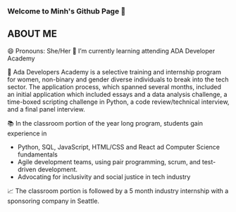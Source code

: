 ### Welcome to Minh's Github Page 👋

ABOUT ME
------------------------------------------------------------------------
😄 Pronouns: She/Her
🌱 I’m currently learning attending ADA Developer Academy

🏫 Ada Developers Academy is a selective training and internship program for women, non-binary and gender diverse individuals to break into the tech sector. The application process, which spanned several months, included an initial application which included essays and a data analysis challenge, a time-boxed scripting challenge in Python, a code review/technical interview, and a final panel interview. 

📚 In the classroom portion of the year long program, students gain experience in 
  - Python, SQL, JavaScript, HTML/CSS and React ad Computer Science fundamentals
  - Agile development teams, using pair programming, scrum, and test-driven development.
  - Advocating for inclusivity and social justice in tech industry
  
📈 The classroom portion is followed by a 5 month industry internship with a sponsoring company in Seattle.

<!--
**goldenkairos/goldenkairos** is a ✨ _special_ ✨ repository because its `README.md` (this file) appears on your GitHub profile.

Here are some ideas to get you started:


- 📈 The classroom portion is followed by a 5 month industry internship with a sponsoring company in Seattle.
- 📚 In the classroom portion of the year long program, students gain experience in 
  - Python, SQL, JavaScript, HTML/CSS and React ad Computer Science fundamentals
  - Agile development teams, using pair programming, scrum, and test-driven development.
  - Advocating for inclusivity and social justice in tech industry
- 🏫 Ada Developers Academy is a selective training and internship program for women, non-binary and gender diverse individuals to break into the tech sector. The application process, which spanned several months, included an initial application which included essays and a data analysis challenge, a time-boxed scripting challenge in Python, a code review/technical interview, and a final panel interview. 
- 😄 Pronouns: She/Her
- ⚡ Fun fact: ...

